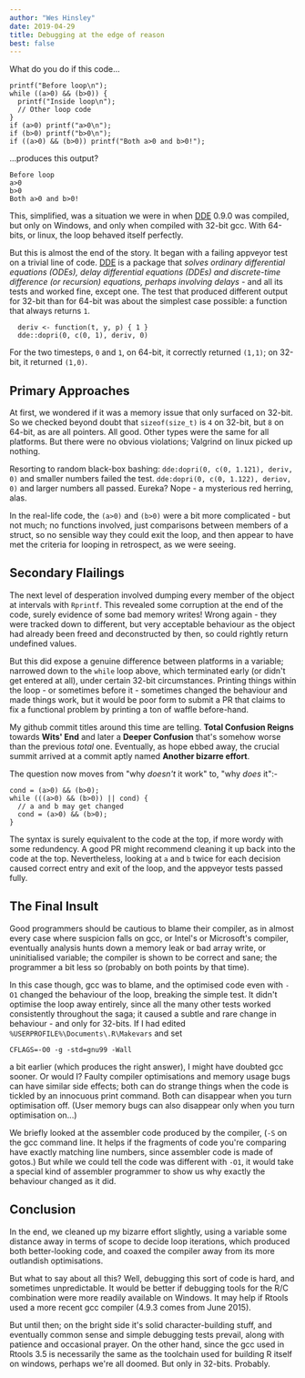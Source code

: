 ```yaml
---
author: "Wes Hinsley"
date: 2019-04-29
title: Debugging at the edge of reason
best: false
---
```


What do you do if this code...
```
printf("Before loop\n");
while ((a>0) && (b>0)) {
  printf("Inside loop\n");
  // Other loop code
}
if (a>0) printf("a>0\n");
if (b>0) printf("b>0\n");
if ((a>0) && (b>0)) printf("Both a>0 and b>0!");

```
...produces this output?
```
Before loop
a>0
b>0
Both a>0 and b>0!
```

This, simplified, was a situation we were in when 
[DDE](https://github.com/mrc-ide/dde) 0.9.0 was compiled, but only on Windows,
and only when compiled with 32-bit gcc. With 64-bits, or linux, the loop
behaved itself perfectly.

But this is almost the end of the story. It began with a failing appveyor test
on a trivial line of code. [DDE](https://github.com/mrc-ide/dde) is a package 
that *solves ordinary differential equations (ODEs), 
delay differential equations (DDEs) and discrete-time difference (or recursion) 
equations, perhaps involving delays* - and all its tests and worked fine,
except one. The test that produced different output for 32-bit than for 
64-bit was about the simplest case possible: a function that always returns `1`.

```
  deriv <- function(t, y, p) { 1 }
  dde::dopri(0, c(0, 1), deriv, 0)
```

For the two timesteps, `0` and `1`, on 64-bit, it correctly returned `(1,1)`; 
on 32-bit, it returned `(1,0)`.

## Primary Approaches

At first, we wondered if it was a memory issue that only surfaced on 32-bit. 
So we checked beyond doubt that `sizeof(size_t)` is `4` on 32-bit, but `8` on 
64-bit, as are all pointers. All good. Other types were the same for all 
platforms. But there were no obvious violations; Valgrind on linux picked up
nothing.

Resorting to random black-box bashing: `dde:dopri(0, c(0, 1.121), deriv, 0)`
and smaller numbers failed the test. `dde:dopri(0, c(0, 1.122), deriov, 0)` and
larger numbers all passed. Eureka? Nope - a mysterious red herring, alas.

In the real-life code, the `(a>0)` and `(b>0)` were a bit more complicated -
but not much; no functions involved, just comparisons between members of a
struct, so no sensible way they could exit the loop, and then appear
to have met the criteria for looping in retrospect, as we were seeing. 

## Secondary Flailings

The next level of desperation involved dumping every member of the object at
intervals with `Rprintf`. This revealed some corruption at the end of the code, 
surely evidence of some bad memory writes! Wrong again - they were tracked down
to different, but very acceptable behaviour as the object had already been 
freed and deconstructed by then, so could rightly return undefined values.

But this did expose a genuine difference between platforms in a variable; 
narrowed down to the `while` loop above, which terminated early (or didn't 
get entered at all), under certain 32-bit circumstances. Printing things within
the loop - or sometimes before it - sometimes changed the behaviour and made
things work, but it would be poor form to submit a PR that claims to fix a functional
problem by printing a ton of waffle before-hand.

My github commit titles around this time are telling. **Total Confusion Reigns** 
towards **Wits' End** and later a  **Deeper Confusion** that's somehow worse than the 
previous *total* one. Eventually, as hope ebbed away, the crucial summit arrived 
at a commit aptly named **Another bizarre effort**.

The question now moves from "why *doesn't* it work" to, "why *does* it":-

```
cond = (a>0) && (b>0);
while (((a>0) && (b>0)) || cond) {
  // a and b may get changed
  cond = (a>0) && (b>0);
}

```
The syntax is surely equivalent to the code at the top, if 
more wordy with some redundency. A good PR might recommend
cleaning it up back into the code at the top. Nevertheless,
looking at `a` and `b` twice for each decision caused correct entry and exit
of the loop, and the appveyor tests passed fully.

## The Final Insult

Good programmers should be cautious to blame their compiler, as in almost every
case where suspicion falls on gcc, or Intel's or Microsoft's
compiler, eventually analysis hunts down a memory leak or bad array write, or
uninitialised variable; the compiler is shown to be correct and sane;
the programmer a bit less so (probably on both points by that time).

In this case though, gcc was to blame, and the optimised code even with `-O1` 
changed the behaviour of the loop, breaking the simple test. It didn't optimise
the loop away entirely, since all the many
other tests worked consistently throughout the saga; it caused a subtle and rare
change in behaviour - and only for 32-bits. If I had edited `%USERPROFILE%\Documents\.R\Makevars`
and set
```
CFLAGS=-O0 -g -std=gnu99 -Wall
```

a bit earlier (which produces the right answer), I might have doubted gcc 
sooner. Or would I? Faulty compiler optimisations and memory usage bugs can
have similar side effects; both can do strange things when the code is tickled 
by an innocuous print command. Both can disappear when you turn optimisation off. 
(User memory bugs can also disappear only when you turn optimisation on...)

We briefly looked at the assembler code produced by the compiler, (`-S` on the 
gcc command line. It helps if the fragments of code you're comparing have
exactly matching line numbers, since assembler code is made of gotos.) But 
while we could tell the code was different with `-O1`, it would take a
special kind of assembler programmer to show us why exactly the behaviour
changed as it did.

## Conclusion

In the end, we cleaned up my bizarre effort slightly, using a variable some
distance away in terms of scope to decide loop iterations, which produced both
better-looking code, and coaxed the compiler away from its more outlandish
optimisations.

But what to say about all this? Well, debugging this sort of code is hard, and
sometimes unpredictable. It would be better if debugging tools for the
R/C combination were more readily available on Windows. It may help if
Rtools used a more recent gcc compiler (4.9.3 comes from June 2015).

But until then; on the bright side it's solid character-building stuff, and
eventually common sense and simple debugging tests prevail, along with
patience and occasional prayer. On the other hand, since the gcc used in Rtools
3.5 is necessarily the same as the toolchain used for building R itself on
windows, perhaps we're all doomed. But only in 32-bits. Probably.
